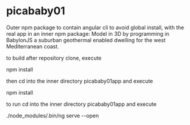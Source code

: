 # picababy01
Outer npm package to contain angular cli to avoid global install, with the real app in an inner npm package: Model in 3D by programming in BabylonJS a suburban geothermal enabled dwelling for the west Mediterranean coast.


to build after repository clone, execute

npm install

then cd into the inner directory picababy01app and execute

npm install



to run cd into the inner directory picababy01app and execute


./node_modules/.bin/ng serve --open


